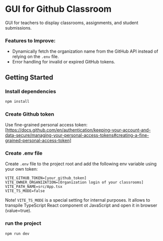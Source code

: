 # GUI for Github Classroom 

GUI for teachers to display classrooms, assignments, and student submissions. 

### Features to Improve:
- Dynamically fetch the organization name from the GitHub API instead of relying on the `.env` file.
- Error handling for invalid or expired GitHub tokens.

## Getting Started

### Install dependencies
```bash
npm install
```
### Create Github token
Use fine-grained personal access token: [https://docs.github.com/en/authentication/keeping-your-account-and-data-secure/managing-your-personal-access-tokens#creating-a-fine-grained-personal-access-token]

### Create .env file
Create `.env` file to the project root and add the following env variable using your own token:
```
VITE_GITHUB_TOKEN=[your_github_token]
VITE_OWNER_ORGANIZATION=[Organization login of your classrooms]
VITE_PATH_NAME=src/App.tsx
VITE_TS_MODE=false
```
Note! `VITE_TS_MODE` is a special setting for internal purposes. It allows to transpile TypeScript React component ot JavaScript and open it in browser (value=true).

### run the project
```
npm run dev
```